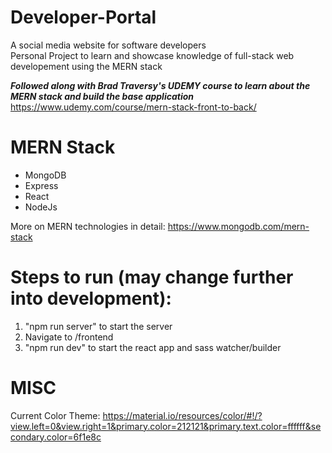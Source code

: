 # Developer-Portal
A social media website for software developers<br>
Personal Project to learn and showcase knowledge of full-stack web developement using the MERN stack<br>

***Followed along with Brad Traversy's UDEMY course to learn about the MERN stack and build the base application***
https://www.udemy.com/course/mern-stack-front-to-back/

# MERN Stack
* MongoDB
* Express
* React
* NodeJs

More on MERN technologies in detail: https://www.mongodb.com/mern-stack

# Steps to run (may change further into development):

1. "npm run server" to start the server
2. Navigate to /frontend
3. "npm run dev" to start the react app and sass watcher/builder

# MISC

Current Color Theme: https://material.io/resources/color/#!/?view.left=0&view.right=1&primary.color=212121&primary.text.color=ffffff&secondary.color=6f1e8c


